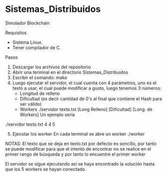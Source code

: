 # Sistemas_Distribuidos
Simulador Blockchain

Requisitos 
- Sistema Linux.
- Tener compilador de C.

Pasos 
1. Descargar los archivos del repositorio
2. Abrir una terminal en el directorio Sistemas_Distribuidos
3. Escribir el comando:   make
4. Luego ejecutar el servidor, el cual cuenta con 4 parámetros, uno es el texto a usar, el cual puede modificar a gusto, luego tenemos 3 números:
   - Longitud de relleno
   - Dificultad (es decir cantidad de 0's al final que contiene el Hash para ser válido)
   - Workers
./servidor texto.txt [Long Relleno] [Dificultad] [Long. de Workers]
Un ejemplo sería

./servidor texto.txt 4 4 5

5. Ejecutar los worker
   En cada terminal se abre un worker 
./worker

NOTAS: 
El texto que se deja en texto.txt por defecto es sencillo, por tanto se puede modificar para que el intento de encontrar no se realice en el primer
rango de búsqueda y por tanto lo encuentre el primer worker

El servidor se sigue ejecutando así se haya encontrado la solución hasta que los 5 workers se hayan conectado.


